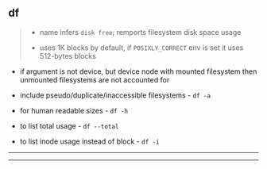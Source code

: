 
## df

> * name infers `disk free`; remports filesystem disk space usage
>
> * uses 1K blocks by default, if `POSIXLY_CORRECT` env is set it uses 512-bytes blocks

*  if argument is not device, but device node with mounted filesystem then unmounted filesystems are not accounted for

* include pseudo/duplicate/inaccessible filesystems - `df -a`

* for human readable sizes - `df -h`

* to list total usage - `df --total`

* to list inode usage instead of block - `df -i`

---
---
